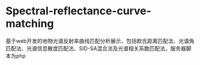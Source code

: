 # Spectral-reflectance-curve-matching
基于web开发的地物光谱反射率曲线匹配分析展示，包括欧氏距离匹配法、光谱角匹配法、光谱信息散度匹配法、SID-SA混合法及光谱相关系数匹配法，服务器脚本为php
